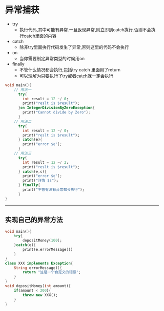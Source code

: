 # 异常捕获

- try
  - 执行代码,其中可能有异常.一旦返现异常,则立即到catch执行.否则不会执行catch里面的内容
- catch
  - 除非try里面执行代码发生了异常,否则这里的代码不会执行
- on
  - 当你需要制定异常类型的时候用on
- finally
  - 不管什么情况都会执行,包括try catch 里面用了return
  - 可以理解为只要执行了try或者catch就一定会执行

```dart
void main(){
    // 用法一
      try{
        int result = 12 ~/ 0;
        print("reslt is $result");
      }on IntegerDivisionByZeroException{
        print("Cannot divide by Zero");
      }
    // 用法二
      try{
        int result = 12 ~/ 0;
        print("reslt is $result");
      } catch(e){
        print("error $e");
      }
    // 用法三
      try{
        int result = 12 ~/ 2;
        print("reslt is $result");
      } catch(e,s){
        print("error $e");
        print("详情 $s");
      } finally{
        print("不管有没有异常都会执行");
      }
}
```

---

## 实现自己的异常方法

```dart
void main(){
    try{
        depositMoney(100);
    }catch(e){
        print(e.errorMessage())
    }
}
class XXX implements Exception{
    String errorMessage(){
        return "这是一个自定义的错误";
    }
}
void depositMoney(int amount){
    if(amount < 200){
        throw new XXX();
    }
}
```

